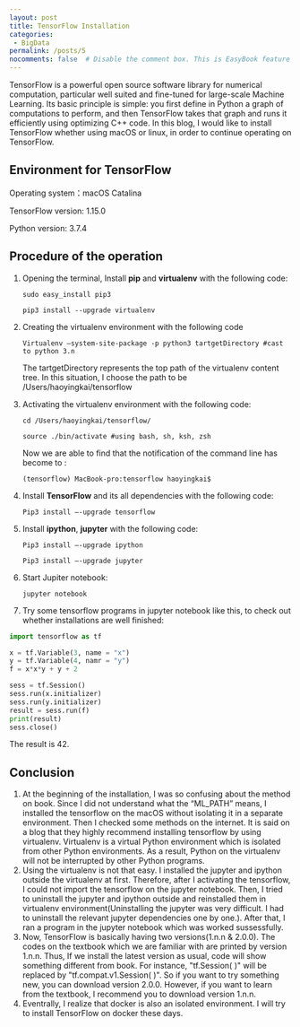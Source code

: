 ```yaml
---
layout: post
title: TensorFlow Installation
categories: 
 - BigData
permalink: /posts/5
nocomments: false  # Disable the comment box. This is EasyBook feature
---
```


TensorFlow is a powerful open source software library for numerical computation, particular well suited and fine-tuned for large-scale Machine Learning. Its basic principle is simple: you first define in Python a graph of computations to perform, and then TensorFlow takes that graph and runs it efficiently using optimizing C++ code. In this blog, I would like to install TensorFlow whether using macOS or linux, in order to continue operating on TensorFlow. 

## Environment for TensorFlow ##

Operating system：macOS Catalina

TensorFlow version: 1.15.0

Python version: 3.7.4

## Procedure of the operation ##

1. Opening the terminal, Install **pip** and **virtualenv** with the following code:

   `sudo easy_install pip3`

   `pip3 install --upgrade virtualenv`

2. Creating the virtualenv environment with the following code

   `Virtualenv –system-site-package -p python3 tartgetDirectory #cast to python 3.n`

   The tartgetDirectory represents the top path of the virtualenv content tree. In this situation, I choose the path to be /Users/haoyingkai/tensorflow

3. Activating the virtualenv environment with the following code:

   `cd /Users/haoyingkai/tensorflow/`

   `source ./bin/activate #using bash, sh, ksh, zsh  `

   Now we are able to find that the notification of the command line has become to :

   `(tensorflow) MacBook-pro:tensorflow haoyingkai$`

4. Install **TensorFlow** and its all dependencies with the following code:

   `Pip3 install –-upgrade tensorflow`

5. Install **ipython**, **jupyter** with the following code:

   `Pip3 install –-upgrade ipython`

   `Pip3 install –-upgrade jupyter`

6. Start Jupiter notebook:

   `jupyter notebook`

7. Try some tensorflow programs in jupyter notebook like this, to check out whether installations are well finished:

```python
import tensorflow as tf

x = tf.Variable(3, name = "x")
y = tf.Variable(4, namr = "y")
f = x*x*y + y + 2

sess = tf.Session()
sess.run(x.initializer)
sess.run(y.initializer)
result = sess.run(f)
print(result)
sess.close()
```

The result is 42.

## Conclusion ##

1.  At the beginning of the installation, I was so confusing about the method on book. Since I did not understand what the “ML_PATH” means, I installed the tensorflow on the macOS without isolating it in a separate environment. Then I checked some methods on the internet. It is said on a blog that they highly recommend installing tensorflow by using virtualenv. Virtualenv is a virtual Python environment which is isolated from other Python environments. As a result, Python on the virtualenv will not be interrupted by other Python programs. 
2.  Using the virtualenv is not that easy. I installed the jupyter and ipython outside the virtualenv at first. Therefore, after I activating the tensorflow, I could not import the tensorflow on the jupyter notebook. Then, I tried to uninstall the jupyter and ipython outside and reinstalled them in virtualenv environment(Uninstalling the jupyter was very difficult. I had to uninstall the relevant jupyter dependencies one by one.). After that, I ran a program in the jupyter notebook which was worked sussessfully.
3. Now, TensorFlow is basically having two versions(1.n.n & 2.0.0). The codes on the textbook which we are familiar with are  printed by version 1.n.n. Thus, If we install the latest version as usual, code will show something different from book. For instance, "tf.Session( )" will be replaced by "tf.compat.v1.Session( )". So if you want to try something new, you can download version 2.0.0. However, if you want to learn from the textbook, I recommend you to download version 1.n.n.
4. Eventrally, I realize that docker is also an isolated environment. I will try to install TensorFlow on docker these days.

